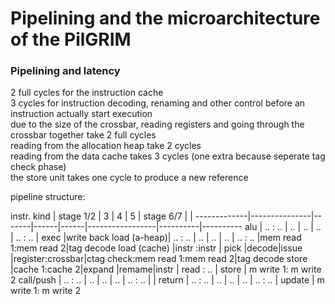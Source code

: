 # Pipelining and the microarchitecture of the PilGRIM

### Pipelining and latency
2 full cycles for the instruction cache   
3 cycles for instruction decoding, renaming and other control before an instruction actually start execution   
due to the size of the crossbar, reading registers and going through the crossbar together take 2 full cycles   
reading from the allocation heap take 2 cycles   
reading from the data cache takes 3 cycles (one extra because seperate tag check phase)   
the store unit takes one cycle to produce a new reference   


pipeline structure:

instr. kind  |  stage 1/2    |  3    |   4  |  5   |   stage 6/7     |          |
-------------|---------------|-------|------|------|-----------------|----------|----------
alu          |  ..   :  ..   |  ..   |  ..  |  ..  |   ..   :   ..   |  exec    |write back
load (a-heap)|  ..   :  ..   |  ..   |  ..  |  ..  |   ..   :   ..   |mem read 1:mem read 2|tag decode
load (cache) |instr  :instr  | pick  |decode|issue |register:crossbar|ctag check:mem read 1:mem read 2|tag decode
store        |cache 1:cache 2|expand |remame|instr |  read  :   ..   |  store   | m write 1: m write 2
call/push    |  ..   :  ..   |  ..   |  ..  |  ..  |   ..   :   ..   |          |
return       |  ..   :  ..   |  ..   |  ..  |  ..  |   ..   :   ..   | update   | m write 1: m write 2


